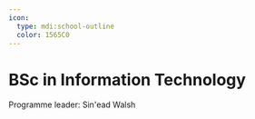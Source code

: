```yaml
---
icon:
  type: mdi:school-outline
  color: 1565C0
---
```


# BSc in Information Technology

Programme leader: Sin\'ead Walsh
